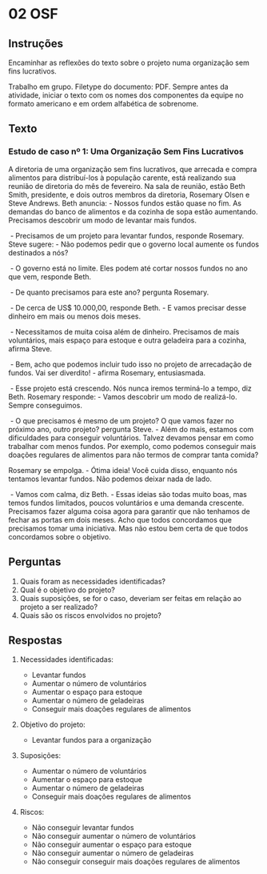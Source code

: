 # 02 OSF

## Instruções

Encaminhar as reflexões do texto sobre o projeto numa organização sem fins lucrativos.

Trabalho em grupo. Filetype do documento: PDF. Sempre antes da atividade, iniciar o texto com os nomes dos componentes da equipe no formato americano e em ordem alfabética de sobrenome.

## Texto

### Estudo de caso nº 1: Uma Organização Sem Fins Lucrativos

A diretoria de uma organização sem fins lucrativos, que arrecada e compra alimentos para distribuí-los à população carente, está realizando sua reunião de diretoria do mês de fevereiro. Na sala de reunião, estão Beth Smith, presidente, e dois outros membros da diretoria, Rosemary Olsen e Steve Andrews. Beth anuncia: - Nossos fundos estão quase no fim. As demandas do banco de alimentos e da cozinha de sopa estão aumentando. Precisamos descobrir um modo de levantar mais fundos.

&nbsp;- Precisamos de um projeto para levantar fundos, responde Rosemary.
Steve sugere: - Não podemos pedir que o governo local aumente os fundos destinados a nós?

&nbsp;- O governo está no limite. Eles podem até cortar nossos fundos no ano que vem, responde Beth.

&nbsp;- De quanto precisamos para este ano? pergunta Rosemary.

&nbsp;- De cerca de US$ 10.000,00, responde Beth. - E vamos precisar desse dinheiro em mais ou menos dois meses.

&nbsp;- Necessitamos de muita coisa além de dinheiro. Precisamos de mais voluntários, mais espaço para estoque e outra geladeira para a cozinha, afirma Steve.

&nbsp;- Bem, acho que podemos incluir tudo isso no projeto de arrecadação de fundos. Vai ser diverdito! - afirma Rosemary, entusiasmada.

&nbsp;- Esse projeto está crescendo. Nós nunca iremos terminá-lo a tempo, diz Beth.
Rosemary responde: - Vamos descobrir um modo de realizá-lo. Sempre conseguimos.

&nbsp;- O que precisamos é mesmo de um projeto? O que vamos fazer no próximo ano, outro projeto? pergunta Steve. - Além do mais, estamos com dificuldades para conseguir voluntários. Talvez devamos pensar em como trabalhar com menos fundos. Por exemplo, como podemos conseguir mais doações regulares de alimentos para não termos de comprar tanta comida?

Rosemary se empolga. - Ótima ideia! Você cuida disso, enquanto nós tentamos levantar fundos. Não podemos deixar nada de lado.

&nbsp;- Vamos com calma, diz Beth. - Essas ideias são todas muito boas, mas temos fundos limitados, poucos voluntários e uma demanda crescente. Precisamos fazer alguma coisa agora para garantir que não tenhamos de fechar as portas em dois meses. Acho que todos concordamos que precisamos tomar uma iniciativa. Mas não estou bem certa de que todos concordamos sobre o objetivo.

## Perguntas

1. Quais foram as necessidades identificadas?
2. Qual é o objetivo do projeto?
3. Quais suposições, se for o caso, deveriam ser feitas em relação ao projeto a ser realizado?
4. Quais são os riscos envolvidos no projeto?

## Respostas

1. Necessidades identificadas:
    - Levantar fundos
    - Aumentar o número de voluntários
    - Aumentar o espaço para estoque
    - Aumentar o número de geladeiras
    - Conseguir mais doações regulares de alimentos

2. Objetivo do projeto:
    - Levantar fundos para a organização

3. Suposições:
    - Aumentar o número de voluntários
    - Aumentar o espaço para estoque
    - Aumentar o número de geladeiras
    - Conseguir mais doações regulares de alimentos

4. Riscos:
    - Não conseguir levantar fundos
    - Não conseguir aumentar o número de voluntários
    - Não conseguir aumentar o espaço para estoque
    - Não conseguir aumentar o número de geladeiras
    - Não conseguir conseguir mais doações regulares de alimentos
